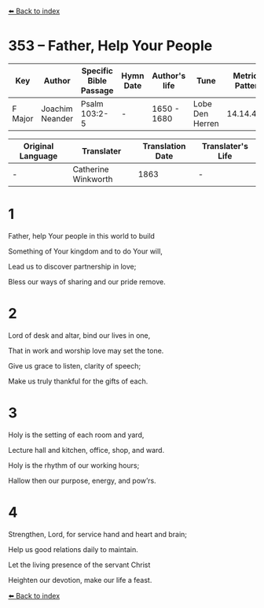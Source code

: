 [⬅️ Back to index](../README.md)

# 353 – Father, Help Your People

Key | Author   | Specific Bible Passage     |Hymn Date |Author's life |Tune |Metrical Pattern   |Composer/Source                                                                                        
-- | --------- | ---------------------------|----------|--------------|-----|-------------------|-------------   
F Major  | Joachim Neander      | Psalm 103:2-5 | -  | 1650 - 1680 | Lobe Den Herren | 14.14.4.7.8 | Chorale Book for England, 1863 

Original Language | Translater | Translation Date   | Translater's Life     
----------------- | --------- | --------------------|-------------   
\-  | Catherine Winkworth      | 1863 | -  | 1827 - 1878 



# 1

Father, help Your people in this world to build

Something of Your kingdom and to do Your will,

Lead us to discover partnership in love;

Bless our ways of sharing and our pride remove.



# 2

Lord of desk and altar, bind our lives in one,

That in work and worship love may set the tone.

Give us grace to listen, clarity of speech;

Make us truly thankful for the gifts of each.



# 3

Holy is the setting of each room and yard,

Lecture hall and kitchen, office, shop, and ward.

Holy is the rhythm of our working hours;

Hallow then our purpose, energy, and pow’rs.



# 4

Strengthen, Lord, for service hand and heart and brain;

Help us good relations daily to maintain.

Let the living presence of the servant Christ

Heighten our devotion, make our life a feast.

[⬅️ Back to index](../README.md)
